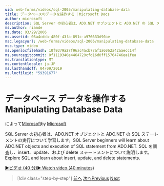 ```yaml
---
uid: web-forms/videos/sql-2005/manipulating-database-data
title: データベースのデータを操作する |Microsoft Docs
author: microsoft
description: SQL Server の初心者は、ADO.NET オブジェクトと ADO.NET の SQL ステートメントの実行について学習します。 SQL を調査して、insert、update、および delete の sta 学習.
ms.author: riande
ms.date: 03/29/2006
ms.assetid: 03a4cdda-480f-43fa-891c-a976633d90ae
msc.legacyurl: /web-forms/videos/sql-2005/manipulating-database-data
msc.type: video
ms.openlocfilehash: 10f9379a27f96ac4acb77af1a6062a42aaecc14f
ms.sourcegitcommit: 0f1119340e4464720cfd16d0ff15764746ea1fea
ms.translationtype: MT
ms.contentlocale: ja-JP
ms.lasthandoff: 04/09/2019
ms.locfileid: "59391677"
---
```

# <a name="manipulating-database-data"></a><span data-ttu-id="6c1e7-104">データベース データを操作する</span><span class="sxs-lookup"><span data-stu-id="6c1e7-104">Manipulating Database Data</span></span>

<span data-ttu-id="6c1e7-105">によって[Microsoft](https://github.com/microsoft)</span><span class="sxs-lookup"><span data-stu-id="6c1e7-105">by [Microsoft](https://github.com/microsoft)</span></span>

<span data-ttu-id="6c1e7-106">SQL Server の初心者は、ADO.NET オブジェクトと ADO.NET の SQL ステートメントの実行について学習します。</span><span class="sxs-lookup"><span data-stu-id="6c1e7-106">SQL Server beginners will learn about ADO.NET objects and execution of SQL statement from ADO.NET.</span></span> <span data-ttu-id="6c1e7-107">SQL を調査し、insert、update、および delete ステートメントについて説明します。</span><span class="sxs-lookup"><span data-stu-id="6c1e7-107">Explore SQL and learn about insert, update, and delete statements.</span></span>

[<span data-ttu-id="6c1e7-108">&#9654;ビデオ (40 分)</span><span class="sxs-lookup"><span data-stu-id="6c1e7-108">&#9654; Watch video (40 minutes)</span></span>](https://channel9.msdn.com/Blogs/ASP-NET-Site-Videos/manipulating-database-data)

> [!div class="step-by-step"]
> <span data-ttu-id="6c1e7-109">[前へ](designing-relational-database-tables.md)
> [次へ](more-structured-query-language.md)</span><span class="sxs-lookup"><span data-stu-id="6c1e7-109">[Previous](designing-relational-database-tables.md)
[Next](more-structured-query-language.md)</span></span>
